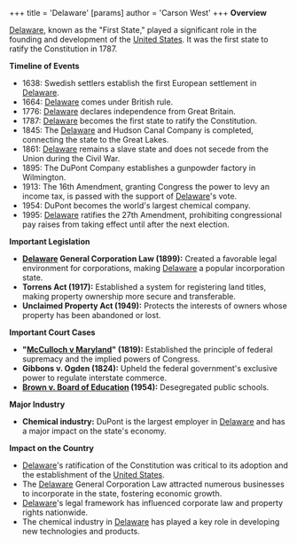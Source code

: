 +++
 title = 'Delaware'
[params]
	author = 'Carson West'
+++
**Overview**

[Delaware](./../delaware/), known as the "First State," played a significant role in the founding and development of the [United States](./../united-states/). It was the first state to ratify the Constitution in 1787.

**Timeline of Events**

* 1638: Swedish settlers establish the first European settlement in [Delaware](./../delaware/).
* 1664: [Delaware](./../delaware/) comes under British rule.
* 1776: [Delaware](./../delaware/) declares independence from Great Britain.
* 1787: [Delaware](./../delaware/) becomes the first state to ratify the Constitution.
* 1845: The [Delaware](./../delaware/) and Hudson Canal Company is completed, connecting the state to the Great Lakes.
* 1861: [Delaware](./../delaware/) remains a slave state and does not secede from the Union during the Civil War.
* 1895: The DuPont Company establishes a gunpowder factory in Wilmington.
* 1913: The 16th Amendment, granting Congress the power to levy an income tax, is passed with the support of [Delaware](./../delaware/)'s vote.
* 1954: DuPont becomes the world's largest chemical company.
* 1995: [Delaware](./../delaware/) ratifies the 27th Amendment, prohibiting congressional pay raises from taking effect until after the next election.

**Important Legislation**

* **[Delaware](./../delaware/) General Corporation Law (1899):** Created a favorable legal environment for corporations, making [Delaware](./../delaware/) a popular incorporation state.
* **Torrens Act (1917):** Established a system for registering land titles, making property ownership more secure and transferable.
* **Unclaimed Property Act (1949):** Protects the interests of owners whose property has been abandoned or lost.

**Important Court Cases**

* **"[McCulloch v Maryland](./../mcculloch-v-maryland/)" (1819):** Established the principle of federal supremacy and the implied powers of Congress.
* **Gibbons v. Ogden (1824):** Upheld the federal government's exclusive power to regulate interstate commerce.
* **[Brown v. Board of Education](./../brown-v.-board-of-education/) (1954):** Desegregated public schools.

**Major Industry**

* **Chemical industry:** DuPont is the largest employer in [Delaware](./../delaware/) and has a major impact on the state's economy.

**Impact on the Country**

* [Delaware](./../delaware/)'s ratification of the Constitution was critical to its adoption and the establishment of the [United States](./../united-states/).
* The [Delaware](./../delaware/) General Corporation Law attracted numerous businesses to incorporate in the state, fostering economic growth.
* [Delaware](./../delaware/)'s legal framework has influenced corporate law and property rights nationwide.
* The chemical industry in [Delaware](./../delaware/) has played a key role in developing new technologies and products.